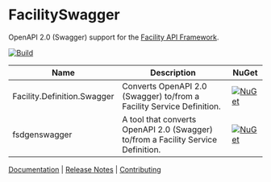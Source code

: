 # FacilitySwagger

OpenAPI 2.0 (Swagger) support for the [Facility API Framework](https://facilityapi.github.io/).

[![Build](https://github.com/FacilityApi/FacilitySwagger/workflows/Build/badge.svg)](https://github.com/FacilityApi/FacilitySwagger/actions?query=workflow%3ABuild)

Name | Description | NuGet
--- | --- | ---
Facility.Definition.Swagger | Converts OpenAPI 2.0 (Swagger) to/from a Facility Service Definition. | [![NuGet](https://img.shields.io/nuget/v/Facility.Definition.Swagger.svg)](https://www.nuget.org/packages/Facility.Definition.Swagger)
fsdgenswagger | A tool that converts OpenAPI 2.0 (Swagger) to/from a Facility Service Definition. | [![NuGet](https://img.shields.io/nuget/v/fsdgenswagger.svg)](https://www.nuget.org/packages/fsdgenswagger)

[Documentation](https://facilityapi.github.io/) | [Release Notes](ReleaseNotes.md) | [Contributing](CONTRIBUTING.md)
